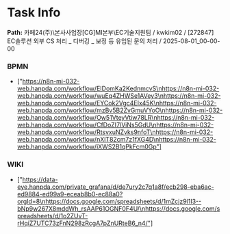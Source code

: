 # Task Info

**Path:** 카페24(주)\본사사업장\[CG]MI본부\EC기술지원팀 / kwkim02 / [272847] EC솔루션 외부 CS 처리 _ 디버깅 _ 보정 등 유입된 문의 처리 / 2025-08-01_00-00-00

### BPMN
- ["https://n8n-mi-032-web.hanpda.com/workflow/EIDomKa2KednmcvS\nhttps://n8n-mi-032-web.hanpda.com/workflow/wuEq4ZHWSe1AVey3\nhttps://n8n-mi-032-web.hanpda.com/workflow/EYCok2Vgc4EIx45K\nhttps://n8n-mi-032-web.hanpda.com/workflow/mzBv5B2ZvGmuVYoO\nhttps://n8n-mi-032-web.hanpda.com/workflow/Ow51VteyVtiw78LR\nhttps://n8n-mi-032-web.hanpda.com/workflow/CfDoZI7lViNs5GdU\nhttps://n8n-mi-032-web.hanpda.com/workflow/RtsvxuNZvks9nfoT\nhttps://n8n-mi-032-web.hanpda.com/workflow/nXlT82cm7z1fXG4D\nhttps://n8n-mi-032-web.hanpda.com/workflow/iXWS2B1qPkFcm0Gp"]

### WIKI
- ["https://data-eye.hanpda.com/private_grafana/d/de7ury2c7q1a8f/ecb298-eba6ac-ed9884-ed99a9-eceab8b0-ec88a0?orgId=8\nhttps://docs.google.com/spreadsheets/d/1mZcjz9l1I3--bNp9w267X8mddWh_rsAAP61OGNF0F4U/\nhttps://docs.google.com/spreadsheets/d/1o2ZUvT-rHqiZ7UTC73zFnN298zRcgA7pZnURteB6_n4/"]

